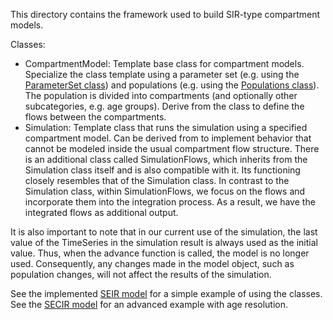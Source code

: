This directory contains the framework used to build SIR-type compartment models.

Classes:
- CompartmentModel: Template base class for compartment models. Specialize the class template using a parameter set (e.g. using the [ParameterSet class](../utils/parameter_set.h)) and populations (e.g. using the [Populations class](../epidemiology/populations.h)). The population is divided into compartments (and optionally other subcategories, e.g. age groups). Derive from the class to define the flows between the compartments.
- Simulation: Template class that runs the simulation using a specified compartment model. Can be derived from to implement behavior that cannot be modeled inside the usual compartment flow structure. There is an additional class called SimulationFlows, which inherits from the Simulation class itself and is also compatible with it. Its functioning closely resembles that of the Simulation class. In contrast to the Simulation class, within SimulationFlows, we focus on the flows and incorporate them into the integration process. As a result, we have the integrated flows as additional output.

It is also important to note that in our current use of the simulation, the last value of the TimeSeries in the simulation result is always used as the initial value. Thus, when the advance function is called, the model is no longer used. Consequently, any changes made in the model object, such as population changes, will not affect the results of the simulation.


See the implemented [SEIR model](../../models/seir/README.md) for a simple example of using the classes. See the [SECIR model](../../models/secir/README.md) for an advanced example with age resolution. 
